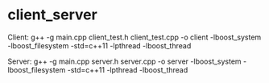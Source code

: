 # client_server

Client:
g++ -g main.cpp client_test.h client_test.cpp -o client -lboost_system -lboost_filesystem -std=c++11 -lpthread -lboost_thread

Server:
g++ -g main.cpp server.h server.cpp -o server -lboost_system -lboost_filesystem -std=c++11 -lpthread -lboost_thread
